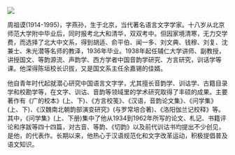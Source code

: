 ![](https://s2.loli.net/2022/08/13/tve1KHo53zGsB8M.png)

周祖谟(1914-1995)，字燕孙，生于北京，当代著名语言文字学家。十八岁从北京师范大学附中毕业后，同时报考北大和清华，双双考中。但因家境清寒，无力交学费，而选择了北大中文系，得到胡适、俞平伯、闻一多、刘文典、钱穆、刘复、沈兼士、朱光潜等名师的教泽，1936年毕业。1938年起任辅仁大学讲师、副教授，讲授国文、等韵源流、声韵学、西方学者中国音韵学研究、方言研究，训话学等课。他深得陈垣校长识拔，又是国文系主任余嘉锡的佳婿。

他自青年时代起就潜心研究中国语言文字学，尤其擅长音韵学、训诂学、古籍目录学和校勘学等，在文字、训诂、音韵等领域里的学术研究取得了丰硕的成果。主要著作有《广的校本》(上、下)、《方言校笺》、《汉语，音韵论文集》、《问学集》(上、下)、《汉魏南北朝韵部演变研究》(与罗常培合著)、《洛阳伽兰记校释》等。其中，《问学集》(上、下册)集中了他从1934到1962年所写的论文、札记、书籍评论和序跋等四十四篇，对古音、等韵、《切韵》以及前代训诂书均提出不少创见，是他，的代表作。长期以来，他热心于汉语规范化和文字改革运动，积极提倡普及语文知识。